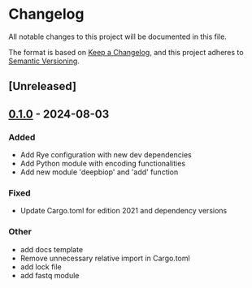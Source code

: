 # Changelog
All notable changes to this project will be documented in this file.

The format is based on [Keep a Changelog](https://keepachangelog.com/en/1.0.0/),
and this project adheres to [Semantic Versioning](https://semver.org/spec/v2.0.0.html).

## [Unreleased]

## [0.1.0](https://github.com/cauliyang/DeepBioP/releases/tag/py-deepbiop-v0.1.0) - 2024-08-03

### Added
- Add Rye configuration with new dev dependencies
- Add Python module with encoding functionalities
- Add new module 'deepbiop' and 'add' function

### Fixed
- Update Cargo.toml for edition 2021 and dependency versions

### Other
- add docs template
- Remove unnecessary relative import in Cargo.toml
- add lock file
- add fastq module
